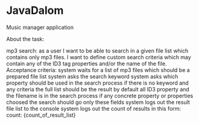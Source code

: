 # JavaDalom
Music manager application

About the task:

mp3 search: as a user I want to be able to search in a given file list which contains only mp3 files. I want to define custom search criteria which may contain any of the ID3 tag properties and/or the name of the file.
Acceptance criteria:
system waits for a list of mp3 files which should be a prepared file list
system asks the search keyword
system asks which property should be used in the search process
if there is no keyword and any criteria the full list should be the result
by default all ID3 property and the filename is in the search process
if any concrete property or properties choosed the search should go only these fields
system logs out the result file list to the console
system logs out the count of results in this form:
count: {count_of_result_list}
